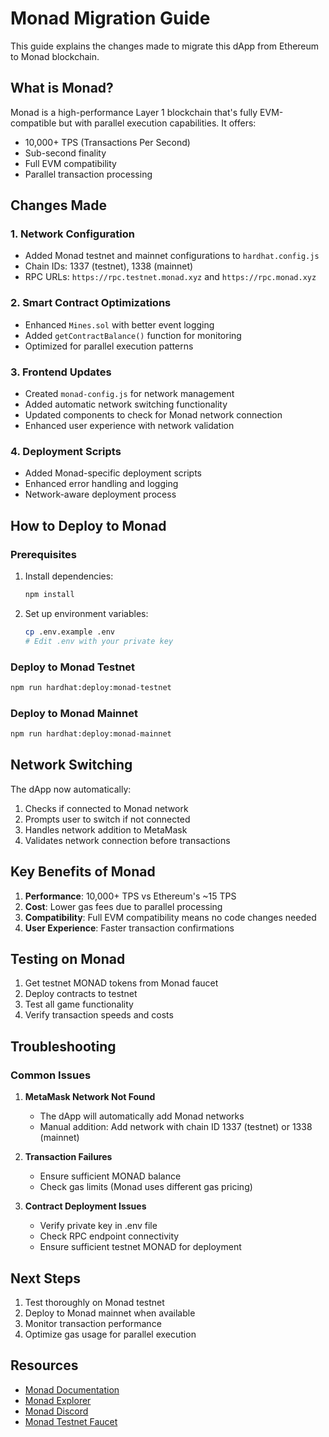 # Monad Migration Guide

This guide explains the changes made to migrate this dApp from Ethereum to Monad blockchain.

## What is Monad?

Monad is a high-performance Layer 1 blockchain that's fully EVM-compatible but with parallel execution capabilities. It offers:
- 10,000+ TPS (Transactions Per Second)
- Sub-second finality
- Full EVM compatibility
- Parallel transaction processing

## Changes Made

### 1. Network Configuration
- Added Monad testnet and mainnet configurations to `hardhat.config.js`
- Chain IDs: 1337 (testnet), 1338 (mainnet)
- RPC URLs: `https://rpc.testnet.monad.xyz` and `https://rpc.monad.xyz`

### 2. Smart Contract Optimizations
- Enhanced `Mines.sol` with better event logging
- Added `getContractBalance()` function for monitoring
- Optimized for parallel execution patterns

### 3. Frontend Updates
- Created `monad-config.js` for network management
- Added automatic network switching functionality
- Updated components to check for Monad network connection
- Enhanced user experience with network validation

### 4. Deployment Scripts
- Added Monad-specific deployment scripts
- Enhanced error handling and logging
- Network-aware deployment process

## How to Deploy to Monad

### Prerequisites
1. Install dependencies:
   ```bash
   npm install
   ```

2. Set up environment variables:
   ```bash
   cp .env.example .env
   # Edit .env with your private key
   ```

### Deploy to Monad Testnet
```bash
npm run hardhat:deploy:monad-testnet
```

### Deploy to Monad Mainnet
```bash
npm run hardhat:deploy:monad-mainnet
```

## Network Switching

The dApp now automatically:
1. Checks if connected to Monad network
2. Prompts user to switch if not connected
3. Handles network addition to MetaMask
4. Validates network connection before transactions

## Key Benefits of Monad

1. **Performance**: 10,000+ TPS vs Ethereum's ~15 TPS
2. **Cost**: Lower gas fees due to parallel processing
3. **Compatibility**: Full EVM compatibility means no code changes needed
4. **User Experience**: Faster transaction confirmations

## Testing on Monad

1. Get testnet MONAD tokens from Monad faucet
2. Deploy contracts to testnet
3. Test all game functionality
4. Verify transaction speeds and costs

## Troubleshooting

### Common Issues

1. **MetaMask Network Not Found**
   - The dApp will automatically add Monad networks
   - Manual addition: Add network with chain ID 1337 (testnet) or 1338 (mainnet)

2. **Transaction Failures**
   - Ensure sufficient MONAD balance
   - Check gas limits (Monad uses different gas pricing)

3. **Contract Deployment Issues**
   - Verify private key in .env file
   - Check RPC endpoint connectivity
   - Ensure sufficient testnet MONAD for deployment

## Next Steps

1. Test thoroughly on Monad testnet
2. Deploy to Monad mainnet when available
3. Monitor transaction performance
4. Optimize gas usage for parallel execution

## Resources

- [Monad Documentation](https://docs.monad.xyz)
- [Monad Explorer](https://explorer.monad.xyz)
- [Monad Discord](https://discord.gg/monad)
- [Monad Testnet Faucet](https://faucet.monad.xyz) 